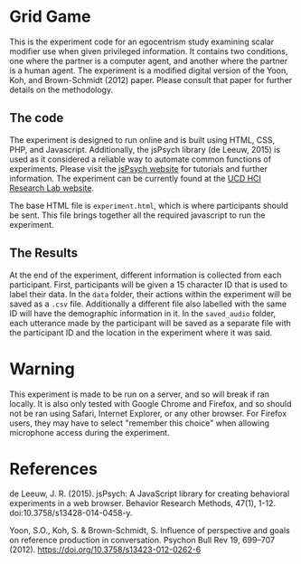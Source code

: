 # Grid Game

This is the experiment code for an egocentrism study examining scalar modifier use when given privileged information. It contains two conditions, one where the partner is a computer agent, and another where the partner is a human agent. The experiment is a modified digital version of the Yoon, Koh, and Brown-Schmidt (2012) paper. Please consult that paper for further details on the methodology.

## The code

The experiment is designed to run online and is built using HTML, CSS, PHP, and Javascript. Additionally, the jsPsych library (de Leeuw, 2015) is used as it considered a reliable way to automate common functions of experiments. Please visit the [jsPsych website](https://www.jspsych.org/) for tutorials and further information. The experiment can be currently found at the [UCD HCI Research Lab website](https://icsresearch.ucd.ie/grid_game/experiment/experiment.html).

The base HTML file is `experiment.html`, which is where participants should be sent. This file brings together all the required javascript to run the experiment.

## The Results

At the end of the experiment, different information is collected from each participant. First, participants will be given a 15 character ID that is used to label their data. In the `data` folder, their actions within the experiment will be saved as a `.csv` file. Additionally a different file also labelled with the same ID will have the demographic information in it. In the `saved_audio` folder, each utterance made by the participant will be saved as a separate file with the participant ID and the location in the experiment where it was said.

# Warning

This experiment is made to be run on a server, and so will break if ran locally. It is also only tested with Google Chrome and Firefox, and so should not be ran using Safari, Internet Explorer, or any other browser. For Firefox users, they may have to select "remember this choice" when allowing microphone access during the experiment.

# References

de Leeuw, J. R. (2015). jsPsych: A JavaScript library for creating behavioral experiments in a web browser. Behavior Research Methods, 47(1), 1-12. doi:10.3758/s13428-014-0458-y.

Yoon, S.O., Koh, S. & Brown-Schmidt, S. Influence of perspective and goals on reference production in conversation. Psychon Bull Rev 19, 699–707 (2012). https://doi.org/10.3758/s13423-012-0262-6
